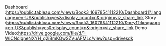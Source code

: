 
Dashboard  :https://public.tableau.com/views/Book3_16978541112210/Dashboard1?:language=en-US&publish=yes&:display_count=n&:origin=viz_share_link
Story  :https://public.tableau.com/views/Book3_16978541112210/Story1?:language=en-US&publish=yes&:display_count=n&:origin=viz_share_link
Demo Video:https://drive.google.com/file/d/1-WICNcIgneNXYH_g2iBmKQwSZVuAFMLc/view?usp=drivesdk
